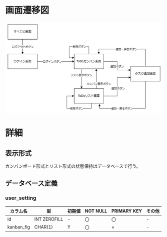 # 画面遷移図
![](./画面遷移図.png)<br>

# 詳細

## 表示形式
カンバンボード形式とリスト形式の状態保持はデータベースで行う。<br>

## データベース定義

### user_setting
|カラム名|型|初期値|NOT NULL|PRIMARY KEY|その他|
|-|-|-|-|-|-|
|id|INT ZEROFILL|-|〇|〇|-|
|kanban_flg|CHAR(1)|Y|〇|×|-|
